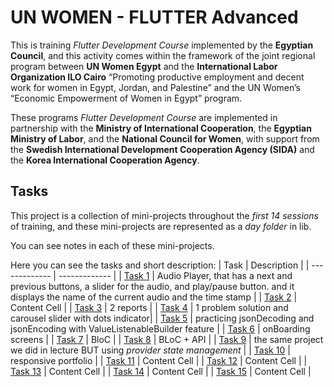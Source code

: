 # UN WOMEN - FLUTTER Advanced

This is training *Flutter Development Course* implemented by the **Egyptian Council**, and this
activity comes within the framework of the joint regional program between **UN Women Egypt** and the
**International Labor Organization ILO Cairo** “Promoting productive employment and decent work for
women in Egypt, Jordan, and Palestine” and the UN Women’s “Economic Empowerment of Women in Egypt”
program.

These programs *Flutter Development Course* are implemented in partnership with the **Ministry of
International Cooperation**, the **Egyptian Ministry of Labor**, and the **National Council for
Women**, with support from the **Swedish International Development Cooperation Agency (SIDA)** and
the **Korea International Cooperation Agency**.

## Tasks

This project is a collection of mini-projects throughout the *first 14 sessions* of training, and
these mini-projects are represented as a *day folder* in lib.

You can see notes in each of these mini-projects.

Here you can see the tasks and short description:
| Task | Description |
| ------------- | ------------- |
| [Task 1](lib/day001) | Audio Player, that has a next and previous buttons, a slider for the audio, and play/pause button. and it displays the name of the current audio and the time stamp |
| [Task 2](lib/day002) | Content Cell |
| [Task 3]() | 2 reports |
| [Task 4](lib/day004) | 1 problem solution and carousel slider with dots indicator|
| [Task 5](lib/day005) | practicing jsonDecoding and jsonEncoding with ValueListenableBuilder feature |
| [Task 6](lib/day006/task) | onBoarding screens |
| [Task 7](lib/day007/task) | BloC |
| [Task 8](lib/day008/task) | BLoC + API |
| [Task 9](lib/day009/task) | the same project we did in lecture BUT using *provider state management* |
| [Task 10](lib/day010/task) | responsive portfolio |
| [Task 11](lib/day011/task) | Content Cell |
| [Task 12](lib/day012/task) | Content Cell |
| [Task 13]() | Content Cell |
| [Task 14]() | Content Cell |
| [Task 15]() | Content Cell |
